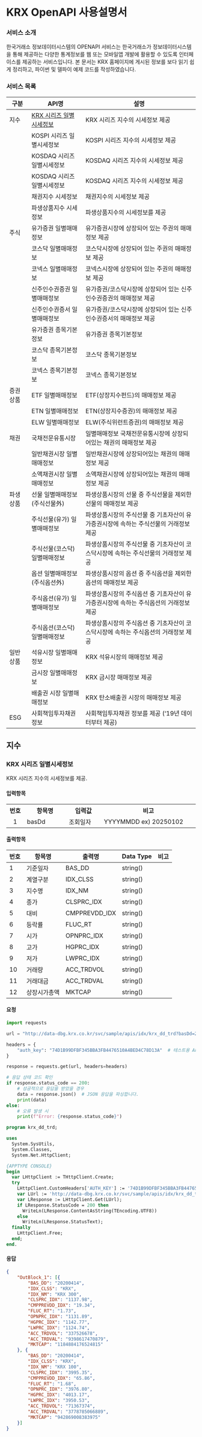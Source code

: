 # KRX OpenAPI 사용설명서

### 서비스 소개

한국거래소 정보데이터시스템의 OPENAPI 서비스는 한국거래소가 정보데이터시스템을 통해 제공하는 다양한 통계정보를 웹 또는 모바일앱 개발에 활용할 수 있도록 인터페이스를 제공하는 서비스입니다. 본 문서는 KRX 홈페이지에 게시된 정보를 보다 읽기 쉽게 정리하고, 파이썬 및 델파이 예제 코드를 작성하였습니다.

### 서비스 목록

|구분|API명|설명|
|--|--|--|
|지수|[KRX 시리즈 일별시세정보](#krx-시리즈-일별시세정보)|KRX 시리즈 지수의 시세정보 제공|
||KOSPI 시리즈 일별시세정보|KOSPI 시리즈 지수의 시세정보 제공|
||KOSDAQ 시리즈 일별시세정보|KOSDAQ 시리즈 지수의 시세정보 제공|
||KOSDAQ 시리즈 일별시세정보|KOSDAQ 시리즈 지수의 시세정보 제공|
||채권지수 시세정보|채권지수의 시세정보 제공|
||파생상품지수 시세정보|파생상품지수의 시세정보를 제공|
|주식|유가증권 일별매매정보|유가증권시장에 상장되어 있는 주권의 매매정보 제공|
||코스닥 일별매매정보|코스닥시장에 상장되어 있는 주권의 매매정보 제공|
||코넥스 일별매매정보|코넥스시장에 상장되어 있는 주권의 매매정보 제공|
||신주인수권증권 일별매매정보|유가증권/코스닥시장에 상장되어 있는 신주인수권증권의 매매정보 제공|
||신주인수권증서 일별매매정보|유가증권/코스닥시장에 상장되어 있는 신주인수권증서의 매매정보 제공|
||유가증권 종목기본정보|유가증권 종목기본정보|
||코스닥 종목기본정보|코스닥 종목기본정보|
||코넥스 종목기본정보|코넥스 종목기본정보|
|증권상품|ETF 일별매매정보|ETF(상장지수펀드)의 매매정보 제공|
||ETN 일별매매정보|ETN(상장지수증권)의 매매정보 제공|
||ELW 일별매매정보|ELW(주식위런트증권)의 매매정보 제공|
|채권|국채전문유통시장|일별매매정보	국채전문유통시장에 상장되어있는 채권의 매매정보 제공|
||일반채권시장 일별매매정보|일반채권시장에 상장되어있는 채권의 매매정보 제공|
||소액채권시장 일별매매정보|소액채권시장에 상장되어있는 채권의 매매정보 제공|
|파생상품|선물 일별매매정보 (주식선물外)|파생상품시장의 선물 중 주식선물을 제외한 선물의 매매정보 제공|
||주식선물(유가) 일별매매정보|파생상품시장의 주식선물 중 기초자산이 유가증권시장에 속하는 주식선물의 거래정보 제공|
||주식선물(코스닥)일별매매정보|파생상품시장의 주식선물 중 기초자산이 코스닥시장에 속하는 주식선물의 거래정보 제공|
||옵션 일별매매정보 (주식옵션外)|파생상품시장의 옵션 중 주식옵션을 제외한 옵션의 매매정보 제공|
||주식옵션(유가) 일별매매정보|파생상품시장의 주식옵션 중 기초자산이 유가증권시장에 속하는 주식옵션의 거래정보 제공|
||주식옵션(코스닥) 일별매매정보|파생상품시장의 주식옵션 중 기초자산이 코스닥시장에 속하는 주식옵션의 거래정보 제공|
|일반상품|석유시장 일별매매정보|KRX 석유시장의 매매정보 제공|
||금시장 일별매매정보|KRX 금시장 매매정보 제공|
||배출권 시장 일별매매정보|KRX 탄소배출권 시장의 매매정보 제공|
|ESG|사회책임투자채권 정보|사회책임투자채권 정보를 제공 (‘19년 데이터부터 제공)|

## 지수

### KRX 시리즈 일별시세정보
KRX 시리즈 지수의 시세정보를 제공.

#### 입력항목
<table>
<tr>
  <th width=50px>번호</th>
  <th width=150px>항목명</th>
  <th width=150px>입력값</th>
  <th width=400px>비고</th>
</tr>
<tr>
  <td align=center>1</td>
  <td>basDd</td>
  <td>조회일자</td>
  <td>YYYYMMDD  ex) 20250102</td>
</tr>
</table>

#### 출력항목

|번호|항목명|출력명|Data Type|비고|
|--|--|--|--|--|
|1|기준일자|BAS_DD|string()||
|2|계열구분|IDX_CLSS|string()||
|3|지수명|IDX_NM|string()||
|4|종가|CLSPRC_IDX|string()||
|5|대비|CMPPREVDD_IDX|string()||
|6|등락률|FLUC_RT|string()||
|7|시가|OPNPRC_IDX|string()||
|8|고가|HGPRC_IDX|string()||
|9|저가|LWPRC_IDX|string()||
|10|거래량|ACC_TRDVOL|string()||
|11|거래대금|ACC_TRDVAL|string()||
|12|상장시가총액|MKTCAP|string()||

#### 요청

```python
import requests

url = "http://data-dbg.krx.co.kr/svc/sample/apis/idx/krx_dd_trd?basDd=20250102" 

headers = {
    "auth_key": "74D1B99DFBF345BBA3FB4476510A4BED4C78D13A"  # 테스트용 APU키
}

response = requests.get(url, headers=headers)

# 응답 상태 코드 확인
if response.status_code == 200:
    # 성공적으로 응답을 받았을 경우
    data = response.json()  # JSON 응답을 파싱합니다.
    print(data)
else:
    # 오류 발생 시
    print(f"Error: {response.status_code}")
```

```pascal
program krx_dd_trd;

uses
  System.SysUtils,
  System.Classes,
  System.Net.HttpClient;

{APPTYPE CONSOLE}
begin
  var LHttpClient := THttpClient.Create;
  try
    LHttpClient.CustomHeaders['AUTH_KEY'] := '74D1B99DFBF345BBA3FB4476510A4BED4C78D13A';
    var LUrl := 'http://data-dbg.krx.co.kr/svc/sample/apis/idx/krx_dd_trd?basDd=20250102';
    var LResponse := LHttpClient.Get(LUrl);
    if LResponse.StatusCode = 200 then
      WriteLn(LResponse.ContentAsString(TEncoding.UTF8))
    else
      WriteLn(LResponse.StatusText);
  finally
    LHttpClient.Free;
  end;
end.
```
#### 응답
```JSON
{
    "OutBlock_1": [{
        "BAS_DD": "20200414",
        "IDX_CLSS": "KRX",
        "IDX_NM": "KRX 300",
        "CLSPRC_IDX": "1137.98",
        "CMPPREVDD_IDX": "19.34",
        "FLUC_RT": "1.73",
        "OPNPRC_IDX": "1131.89",
        "HGPRC_IDX": "1142.77",
        "LWPRC_IDX": "1124.74",
        "ACC_TRDVOL": "337526678",
        "ACC_TRDVAL": "9398617470879",
        "MKTCAP": "1184884176524815"
    }, {
        "BAS_DD": "20200414",
        "IDX_CLSS": "KRX",
        "IDX_NM": "KRX 100",
        "CLSPRC_IDX": "3995.35",
        "CMPPREVDD_IDX": "65.86",
        "FLUC_RT": "1.68",
        "OPNPRC_IDX": "3976.80",
        "HGPRC_IDX": "4013.17",
        "LWPRC_IDX": "3950.53",
        "ACC_TRDVOL": "71367374",
        "ACC_TRDVAL": "3778785066889",
        "MKTCAP": "942869008383975"
    }]
}
```
